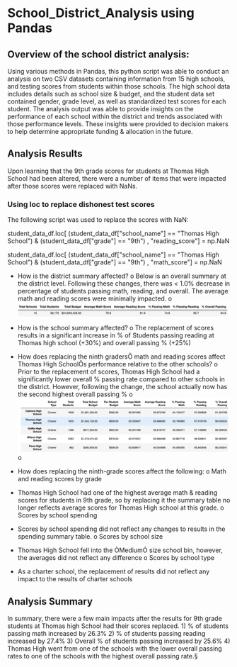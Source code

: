 # School_District_Analysis using Pandas

## Overview of the school district analysis:
Using various methods in Pandas, this python script was able to conduct an analysis on two CSV datasets containing information from 15 high schools, and testing scores from students within those schools. The high school data includes details such as school size & budget, and the student data set contained gender, grade level, as well as standardized test scores for each student. The analysis output was able to provide insights on the performance of each school within the district and trends associated with those performance levels. These insights were provided to decision makers to help determine appropriate funding & allocation in the future.

## Analysis Results
Upon learning that the 9th grade scores for students at Thomas High School had been altered, there were a number of items that were impacted after those scores were replaced with NaNs. 

### Using loc to replace dishonest test scores
The following script was used to replace the scores with NaN:

student_data_df.loc[
    (student_data_df["school_name"] == "Thomas High School") &
    (student_data_df["grade"] == "9th") 
    , "reading_score"] = np.NaN

student_data_df.loc[
    (student_data_df["school_name"] == "Thomas High School") &
    (student_data_df["grade"] == "9th") 
    , "math_score"] = np.NaN

* How is the district summary affected?
o Below is an overall summary at the district level. Following these changes, there was < 1.0% decrease in percentage of students passing math, reading, and overall. The average math and reading scores were minimally impacted. 
o ![DISTRICT SUMMARY](https://github.com/bdang303/School_District_Analysis/blob/main/Resources/DistrictSummary.png)

* How is the school summary affected?
o The replacement of scores results in a significant increase in % of Students passing reading at Thomas high school (+30%) and overall passing % (+25%)
* How does replacing the ninth gradersÕ math and reading scores affect Thomas High SchoolÕs performance relative to the other schools?
o Prior to the replacement of scores, Thomas High School had a significantly lower overall % passing rate compared to other schools in the district. However, following the change, the school actually now has the second highest overall passing %
o ![SCHOOL SUMMARY](https://github.com/bdang303/School_District_Analysis/blob/main/Resources/SchoolSummaryScreenshot.png)
o 
* How does replacing the ninth-grade scores affect the following:
o Math and reading scores by grade
* Thomas High School had one of the highest average math & reading scores for students in 9th grade, so by replacing it the summary table no longer reflects average scores for Thomas High school at this grade.
o Scores by school spending
* Scores by school spending did not reflect any changes to results in the spending summary table. 
o Scores by school size
* Thomas High School fell into the ÒMediumÓ size school bin, however, the averages did not reflect any difference 
o Scores by school type
* As a charter school, the replacement of results did not reflect any impact to the results of charter schools

## Analysis Summary

In summary, there were a few main impacts after the results for 9th grade students at Thomas high School had their scores replaced. 1) % of students passing math increased by 26.3% 2) % of students passing reading increased by 27.4% 3) Overall % of students passing increased by 25.6% 4) Thomas High went from one of the schools with the lower overall passing rates to one of the schools with the highest overall passing rate.§ 
